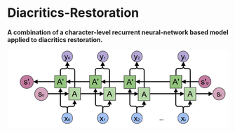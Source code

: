 # Diacritics-Restoration

**A combination of a character-level recurrent neural-network based model applied to diacritics restoration.**

![](image/BiLSTM.png)
